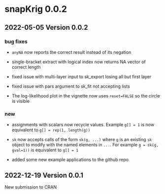 # snapKrig 0.0.2

## 2022-05-05 Version 0.0.2

### bug fixes

* `anyNA` now reports the correct result instead of its negation

* single-bracket extract with logical index now returns NA vector of correct length 

* fixed issue with multi-layer input to sk_export losing all but first layer

* fixed issue with pars argument to sk_fit not accepting lists

* The log-likelihood plot in the vignette now uses `reset=FALSE` so the circle is visible

### new

* assignments with scalars now recycle values. Example `g[] = 1` is now equivalent to `g[] = rep(1, length(g))`

* `sk` now accepts calls of the form `sk(g, ...)` where `g` is an existing `sk` object to modify with the named elements in `...`. For example `g = sk(g, gval=1))` is equivalent to `g[] = 1`

* added some new example applications to the github repo

## 2022-12-19 Version 0.0.1

New submission to CRAN
